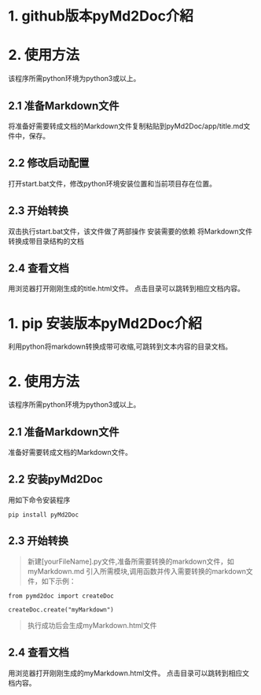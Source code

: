 # 1. github版本pyMd2Doc介紹


# 2. 使用方法
该程序所需python环境为python3或以上。

## 2.1 准备Markdown文件
将准备好需要转成文档的Markdown文件复制粘贴到pyMd2Doc/app/title.md文件中，保存。

## 2.2 修改启动配置
打开start.bat文件，修改python环境安装位置和当前项目存在位置。

## 2.3 开始转换
双击执行start.bat文件，该文件做了两部操作
安装需要的依赖
将Markdown文件转换成带目录结构的文档

## 2.4 查看文档
用浏览器打开刚刚生成的title.html文件。
点击目录可以跳转到相应文档内容。


# 1. pip 安装版本pyMd2Doc介紹
利用python将markdown转换成带可收缩,可跳转到文本内容的目录文档。

# 2. 使用方法
该程序所需python环境为python3或以上。

## 2.1 准备Markdown文件
准备好需要转成文档的Markdown文件。

## 2.2 安装pyMd2Doc
用如下命令安装程序

	pip install pyMd2Doc

## 2.3 开始转换
> 新建[yourFileName].py文件,准备所需要转换的markdown文件，如myMarkdown.md
> 引入所需模块,调用函数并传入需要转换的markdown文件，如下示例：

	from pymd2doc import createDoc

	createDoc.create("myMarkdown")

> 执行成功后会生成myMarkdown.html文件


## 2.4 查看文档
用浏览器打开刚刚生成的myMarkdown.html文件。
点击目录可以跳转到相应文档内容。
